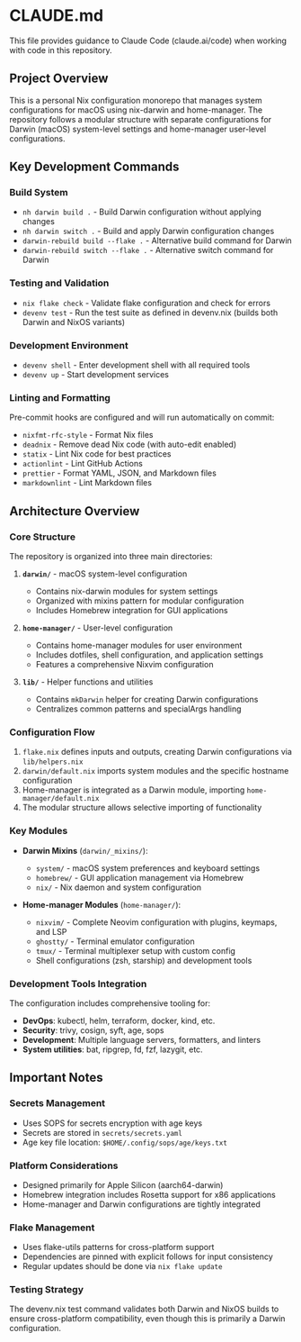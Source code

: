# CLAUDE.md

This file provides guidance to Claude Code (claude.ai/code) when working with
code in this repository.

## Project Overview

This is a personal Nix configuration monorepo that manages system
configurations for macOS using nix-darwin and home-manager. The repository
follows a modular structure with separate configurations for Darwin (macOS)
system-level settings and home-manager user-level configurations.

## Key Development Commands

### Build System

- `nh darwin build .` - Build Darwin configuration without applying changes
- `nh darwin switch .` - Build and apply Darwin configuration changes
- `darwin-rebuild build --flake .` - Alternative build command for Darwin
- `darwin-rebuild switch --flake .` - Alternative switch command for Darwin

### Testing and Validation

- `nix flake check` - Validate flake configuration and check for errors
- `devenv test` - Run the test suite as defined in devenv.nix (builds both
  Darwin and NixOS variants)

### Development Environment

- `devenv shell` - Enter development shell with all required tools
- `devenv up` - Start development services

### Linting and Formatting

Pre-commit hooks are configured and will run automatically on commit:

- `nixfmt-rfc-style` - Format Nix files
- `deadnix` - Remove dead Nix code (with auto-edit enabled)
- `statix` - Lint Nix code for best practices
- `actionlint` - Lint GitHub Actions
- `prettier` - Format YAML, JSON, and Markdown files
- `markdownlint` - Lint Markdown files

## Architecture Overview

### Core Structure

The repository is organized into three main directories:

1. **`darwin/`** - macOS system-level configuration
   - Contains nix-darwin modules for system settings
   - Organized with mixins pattern for modular configuration
   - Includes Homebrew integration for GUI applications

2. **`home-manager/`** - User-level configuration
   - Contains home-manager modules for user environment
   - Includes dotfiles, shell configuration, and application settings
   - Features a comprehensive Nixvim configuration

3. **`lib/`** - Helper functions and utilities
   - Contains `mkDarwin` helper for creating Darwin configurations
   - Centralizes common patterns and specialArgs handling

### Configuration Flow

1. `flake.nix` defines inputs and outputs, creating Darwin configurations via `lib/helpers.nix`
2. `darwin/default.nix` imports system modules and the specific hostname configuration
3. Home-manager is integrated as a Darwin module, importing `home-manager/default.nix`
4. The modular structure allows selective importing of functionality

### Key Modules

- **Darwin Mixins** (`darwin/_mixins/`):
  - `system/` - macOS system preferences and keyboard settings
  - `homebrew/` - GUI application management via Homebrew
  - `nix/` - Nix daemon and system configuration

- **Home-manager Modules** (`home-manager/`):
  - `nixvim/` - Complete Neovim configuration with plugins, keymaps, and LSP
  - `ghostty/` - Terminal emulator configuration
  - `tmux/` - Terminal multiplexer setup with custom config
  - Shell configurations (zsh, starship) and development tools

### Development Tools Integration

The configuration includes comprehensive tooling for:

- **DevOps**: kubectl, helm, terraform, docker, kind, etc.
- **Security**: trivy, cosign, syft, age, sops
- **Development**: Multiple language servers, formatters, and linters
- **System utilities**: bat, ripgrep, fd, fzf, lazygit, etc.

## Important Notes

### Secrets Management

- Uses SOPS for secrets encryption with age keys
- Secrets are stored in `secrets/secrets.yaml`
- Age key file location: `$HOME/.config/sops/age/keys.txt`

### Platform Considerations

- Designed primarily for Apple Silicon (aarch64-darwin)
- Homebrew integration includes Rosetta support for x86 applications
- Home-manager and Darwin configurations are tightly integrated

### Flake Management

- Uses flake-utils patterns for cross-platform support
- Dependencies are pinned with explicit follows for input consistency
- Regular updates should be done via `nix flake update`

### Testing Strategy

The devenv.nix test command validates both Darwin and NixOS builds to ensure
cross-platform compatibility, even though this is primarily a Darwin
configuration.
